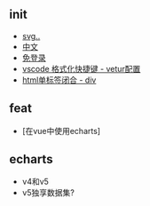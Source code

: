## init
* [svg..](https://blog.csdn.net/weixin_43749805/article/details/128837660)
* [中文](https://blog.csdn.net/weixin_42150719/article/details/126884149)
* [免登录](https://www.cnblogs.com/lahm8963/p/15465844.html)
* [vscode 格式化快捷键 - vetur配置](https://blog.csdn.net/qq_42542301/article/details/127830762)
* [html单标签闭合 - div](https://www.cnblogs.com/yang656/p/10286734.html)

## feat
* [在vue中使用echarts]


## echarts
* v4和v5
* v5独享数据集?